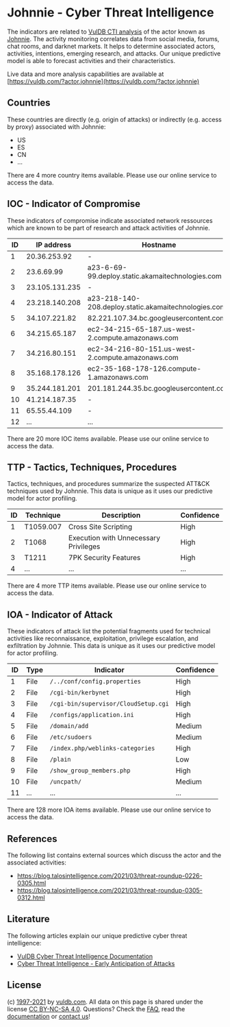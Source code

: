 # Johnnie - Cyber Threat Intelligence

The indicators are related to [VulDB CTI analysis](https://vuldb.com/?doc.cti) of the actor known as [Johnnie](https://vuldb.com/?actor.johnnie). The activity monitoring correlates data from social media, forums, chat rooms, and darknet markets. It helps to determine associated actors, activities, intentions, emerging research, and attacks. Our unique predictive model is able to forecast activities and their characteristics.

Live data and more analysis capabilities are available at [https://vuldb.com/?actor.johnnie](https://vuldb.com/?actor.johnnie)

## Countries

These countries are directly (e.g. origin of attacks) or indirectly (e.g. access by proxy) associated with Johnnie:

* US
* ES
* CN
* ...

There are 4 more country items available. Please use our online service to access the data.

## IOC - Indicator of Compromise

These indicators of compromise indicate associated network ressources which are known to be part of research and attack activities of Johnnie.

ID | IP address | Hostname | Confidence
-- | ---------- | -------- | ----------
1 | 20.36.253.92 | - | High
2 | 23.6.69.99 | a23-6-69-99.deploy.static.akamaitechnologies.com | High
3 | 23.105.131.235 | - | High
4 | 23.218.140.208 | a23-218-140-208.deploy.static.akamaitechnologies.com | High
5 | 34.107.221.82 | 82.221.107.34.bc.googleusercontent.com | Medium
6 | 34.215.65.187 | ec2-34-215-65-187.us-west-2.compute.amazonaws.com | Medium
7 | 34.216.80.151 | ec2-34-216-80-151.us-west-2.compute.amazonaws.com | Medium
8 | 35.168.178.126 | ec2-35-168-178-126.compute-1.amazonaws.com | Medium
9 | 35.244.181.201 | 201.181.244.35.bc.googleusercontent.com | Medium
10 | 41.214.187.35 | - | High
11 | 65.55.44.109 | - | High
12 | ... | ... | ...

There are 20 more IOC items available. Please use our online service to access the data.

## TTP - Tactics, Techniques, Procedures

Tactics, techniques, and procedures summarize the suspected ATT&CK techniques used by Johnnie. This data is unique as it uses our predictive model for actor profiling.

ID | Technique | Description | Confidence
-- | --------- | ----------- | ----------
1 | T1059.007 | Cross Site Scripting | High
2 | T1068 | Execution with Unnecessary Privileges | High
3 | T1211 | 7PK Security Features | High
4 | ... | ... | ...

There are 4 more TTP items available. Please use our online service to access the data.

## IOA - Indicator of Attack

These indicators of attack list the potential fragments used for technical activities like reconnaissance, exploitation, privilege escalation, and exfiltration by Johnnie. This data is unique as it uses our predictive model for actor profiling.

ID | Type | Indicator | Confidence
-- | ---- | --------- | ----------
1 | File | `/../conf/config.properties` | High
2 | File | `/cgi-bin/kerbynet` | High
3 | File | `/cgi-bin/supervisor/CloudSetup.cgi` | High
4 | File | `/configs/application.ini` | High
5 | File | `/domain/add` | Medium
6 | File | `/etc/sudoers` | Medium
7 | File | `/index.php/weblinks-categories` | High
8 | File | `/plain` | Low
9 | File | `/show_group_members.php` | High
10 | File | `/uncpath/` | Medium
11 | ... | ... | ...

There are 128 more IOA items available. Please use our online service to access the data.

## References

The following list contains external sources which discuss the actor and the associated activities:

* https://blog.talosintelligence.com/2021/03/threat-roundup-0226-0305.html
* https://blog.talosintelligence.com/2021/03/threat-roundup-0305-0312.html

## Literature

The following articles explain our unique predictive cyber threat intelligence:

* [VulDB Cyber Threat Intelligence Documentation](https://vuldb.com/?doc.cti)
* [Cyber Threat Intelligence - Early Anticipation of Attacks](https://www.scip.ch/en/?labs.20201022)

## License

(c) [1997-2021](https://vuldb.com/?doc.changelog) by [vuldb.com](https://vuldb.com/?doc.about). All data on this page is shared under the license [CC BY-NC-SA 4.0](https://creativecommons.org/licenses/by-nc-sa/4.0/). Questions? Check the [FAQ](https://vuldb.com/?doc.faq), read the [documentation](https://vuldb.com/?doc) or [contact us](https://vuldb.com/?contact)!
